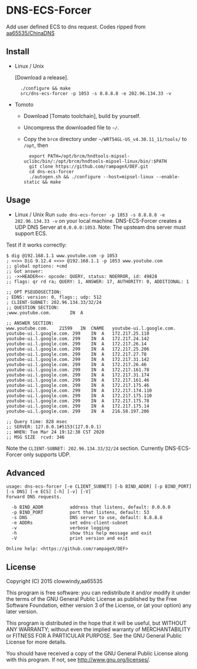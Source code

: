 DNS-ECS-Forcer
========

Add user defined ECS to dns request. Codes ripped from [aa65535/ChinaDNS](https://github.com/aa65535/ChinaDNS)

Install
-------

* Linux / Unix

    [Download a release].

        ./configure && make
        src/dns-ecs-forcer -p 1053 -s 8.8.8.8 -e 202.96.134.33 -v

* Tomoto

    * Download [Tomato toolchain], build by yourself.
    * Uncompress the downloaded file to `~/`.
    * Copy the `brcm` directory under
      `~/WRT54GL-US_v4.30.11_11/tools/` to `/opt`, then

            export PATH=/opt/brcm/hndtools-mipsel-uclibc/bin/:/opt/brcm/hndtools-mipsel-linux/bin/:$PATH
            git clone https://github.com/rampageX/DEF.git
            cd dns-ecs-forcer
            ./autogen.sh && ./configure --host=mipsel-linux --enable-static && make


Usage
-----

* Linux / Unix
Run `sudo dns-ecs-forcer -p 1053 -s 8.8.8.8 -e 202.96.134.33 -v` on your local machine.
DNS-ECS-Forcer creates a UDP DNS Server at `0.0.0.0:1053`. Note: The upsteam dns server must support ECS.

Test if it works correctly:

    $ dig @192.168.1.1 www.youtube.com -p 1053
	; <<>> DiG 9.12.4 <<>> @192.168.1.1 -p 1053 www.youtube.com
	;; global options: +cmd
	;; Got answer:
	;; ->>HEADER<<- opcode: QUERY, status: NOERROR, id: 49828
	;; flags: qr rd ra; QUERY: 1, ANSWER: 17, AUTHORITY: 0, ADDITIONAL: 1

	;; OPT PSEUDOSECTION:
	; EDNS: version: 0, flags:; udp: 512
	; CLIENT-SUBNET: 202.96.134.33/32/24
	;; QUESTION SECTION:
	;www.youtube.com.		IN	A

	;; ANSWER SECTION:
	www.youtube.com.	21599	IN	CNAME	youtube-ui.l.google.com.
	youtube-ui.l.google.com. 299	IN	A	172.217.25.110
	youtube-ui.l.google.com. 299	IN	A	172.217.24.142
	youtube-ui.l.google.com. 299	IN	A	172.217.26.14
	youtube-ui.l.google.com. 299	IN	A	172.217.25.206
	youtube-ui.l.google.com. 299	IN	A	172.217.27.78
	youtube-ui.l.google.com. 299	IN	A	172.217.31.142
	youtube-ui.l.google.com. 299	IN	A	172.217.26.46
	youtube-ui.l.google.com. 299	IN	A	172.217.161.78
	youtube-ui.l.google.com. 299	IN	A	172.217.31.174
	youtube-ui.l.google.com. 299	IN	A	172.217.161.46
	youtube-ui.l.google.com. 299	IN	A	172.217.175.46
	youtube-ui.l.google.com. 299	IN	A	172.217.174.110
	youtube-ui.l.google.com. 299	IN	A	172.217.175.110
	youtube-ui.l.google.com. 299	IN	A	172.217.175.78
	youtube-ui.l.google.com. 299	IN	A	172.217.175.14
	youtube-ui.l.google.com. 299	IN	A	216.58.197.206

	;; Query time: 828 msec
	;; SERVER: 127.0.0.1#5153(127.0.0.1)
	;; WHEN: Tue Mar 24 19:12:38 CST 2020
	;; MSG SIZE  rcvd: 346

Note the `CLIENT-SUBNET: 202.96.134.33/32/24` section. Currently DNS-ECS-Forcer only supports UDP.

Advanced
--------

```
usage: dns-ecs-forcer [-e CLIENT_SUBNET] [-b BIND_ADDR] [-p BIND_PORT] [-s DNS] [-e ECS] [-h] [-v] [-V]
Forward DNS requests.

  -b BIND_ADDR          address that listens, default: 0.0.0.0
  -p BIND_PORT          port that listens, default: 53
  -s DNS                DNS server to use, default: 8.8.8.8
  -e ADDRs              set edns-client-subnet
  -v                    verbose logging
  -h                    show this help message and exit
  -V                    print version and exit

Online help: <https://github.com/rampageX/DEF>
```

License
-------

Copyright (C) 2015 clowwindy,aa65535

This program is free software: you can redistribute it and/or modify
it under the terms of the GNU General Public License as published by
the Free Software Foundation, either version 3 of the License, or
(at your option) any later version.

This program is distributed in the hope that it will be useful,
but WITHOUT ANY WARRANTY; without even the implied warranty of
MERCHANTABILITY or FITNESS FOR A PARTICULAR PURPOSE.  See the
GNU General Public License for more details.

You should have received a copy of the GNU General Public License
along with this program.  If not, see <http://www.gnu.org/licenses/>.

